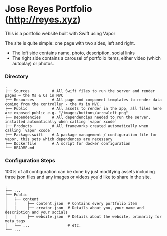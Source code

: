 # Jose Reyes Portfolio (http://reyes.xyz)

This is a portfolio website built with Swift using Vapor

The site is quite simple: one page with two sides, left and right. 

  - The left side contains name, photo, description, social links
  - The right side contains a carousel of portfolio items, either video (which autoplay) or photos. 
  
### Directory

```
.
├── Sources          # All Swift files to run the server and render pages – the Ms & Cs in MVC
├── Resources        # All page and component templates to render data coming from the controller - the Vs in MVC.
├── Public           # All assets to render in the app, all files here are exposed public e.g. "/images/buttons/arrowleft.png"
├── Dependencies     # All dependencies needed to run the server, installed automatically when calling `vapor xcode`
├── Products         # All frameworks created automatically when calling `vapor xcode`
├── Package.swift    # A package management / configuration file for vapor, this sets which dependences are necessary
├── Dockerfile       # A script for docker configuration 
└── README.md  
```

### Configuration Steps

100% of all configuration can be done by just modifying assets including three json files and any images or videos you'd like to share in the site.

```
.
├── ...
├── Public
│   ├── content            
│   |     ├── content.json  # Contains every portfolio item
│   |     ├── creator.json  # Details about you, your name and description and your socials
│   |     ├── website.json  # Details about the website, primarily for meta tags
│   └── ...                 # etc.
└── ...
```

